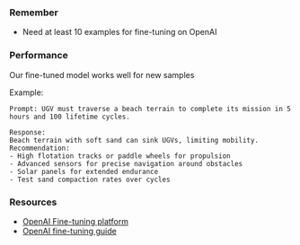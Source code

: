 ### Remember
- Need at least 10 examples for fine-tuning on OpenAI

### Performance 

Our fine-tuned model works well for new samples

Example:

```
Prompt: UGV must traverse a beach terrain to complete its mission in 5 hours and 100 lifetime cycles.

Response:
Beach terrain with soft sand can sink UGVs, limiting mobility.
Recommendation:
- High flotation tracks or paddle wheels for propulsion
- Advanced sensors for precise navigation around obstacles
- Solar panels for extended endurance
- Test sand compaction rates over cycles
```


### Resources 

- [OpenAI Fine-tuning platform](https://platform.openai.com/finetune)
- [OpenAI fine-tuning guide](https://platform.openai.com/docs/guides/fine-tuning/create-a-fine-tuned-model)

